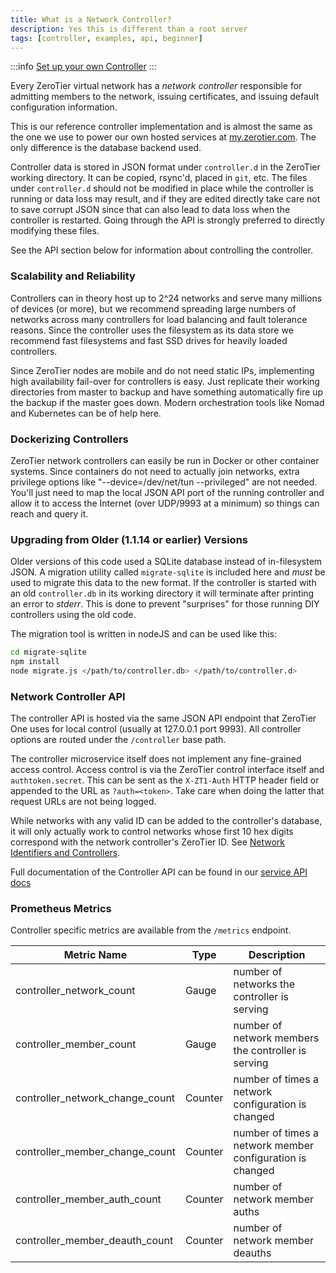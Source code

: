 ```yaml
---
title: What is a Network Controller?
description: Yes this is different than a root server
tags: [controller, examples, api, beginner]
---
```


:::info
[Set up your own Controller](controller.md)
:::

Every ZeroTier virtual network has a *network controller* responsible for admitting members to the network, issuing certificates, and issuing default configuration information.

This is our reference controller implementation and is almost the same as the one we use to power our own hosted services at [my.zerotier.com](https://my.zerotier.com/). The only difference is the database backend used.

Controller data is stored in JSON format under `controller.d` in the ZeroTier working directory. It can be copied, rsync'd, placed in `git`, etc. The files under `controller.d` should not be modified in place while the controller is running or data loss may result, and if they are edited directly take care not to save corrupt JSON since that can also lead to data loss when the controller is restarted. Going through the API is strongly preferred to directly modifying these files.

See the API section below for information about controlling the controller.

### Scalability and Reliability

Controllers can in theory host up to 2^24 networks and serve many millions of devices (or more), but we recommend spreading large numbers of networks across many controllers for load balancing and fault tolerance reasons. Since the controller uses the filesystem as its data store we recommend fast filesystems and fast SSD drives for heavily loaded controllers.

Since ZeroTier nodes are mobile and do not need static IPs, implementing high availability fail-over for controllers is easy. Just replicate their working directories from master to backup and have something automatically fire up the backup if the master goes down. Modern orchestration tools like Nomad and Kubernetes can be of help here.

### Dockerizing Controllers

ZeroTier network controllers can easily be run in Docker or other container systems. Since containers do not need to actually join networks, extra privilege options like "--device=/dev/net/tun --privileged" are not needed. You'll just need to map the local JSON API port of the running controller and allow it to access the Internet (over UDP/9993 at a minimum) so things can reach and query it.

### Upgrading from Older (1.1.14 or earlier) Versions

Older versions of this code used a SQLite database instead of in-filesystem JSON. A migration utility called `migrate-sqlite` is included here and *must* be used to migrate this data to the new format. If the controller is started with an old `controller.db` in its working directory it will terminate after printing an error to *stderr*. This is done to prevent "surprises" for those running DIY controllers using the old code.

The migration tool is written in nodeJS and can be used like this:

```sh
cd migrate-sqlite
npm install
node migrate.js </path/to/controller.db> </path/to/controller.d>
```

### Network Controller API

The controller API is hosted via the same JSON API endpoint that ZeroTier One uses for local control (usually at 127.0.0.1 port 9993). All controller options are routed under the `/controller` base path.

The controller microservice itself does not implement any fine-grained access control. Access control is via the ZeroTier control interface itself and `authtoken.secret`. This can be sent as the `X-ZT1-Auth` HTTP header field or appended to the URL as `?auth=<token>`. Take care when doing the latter that request URLs are not being logged.

While networks with any valid ID can be added to the controller's database, it will only actually work to control networks whose first 10 hex digits correspond with the network controller's ZeroTier ID. See [Network Identifiers and Controllers](protocol.md#nwid).

Full documentation of the Controller API can be found in our [service API docs](/api/service/v1/)

### Prometheus Metrics

Controller specific metrics are available from the `/metrics` endpoint.

| Metric Name | Type | Description |
| --- | --- | --- |
| controller_network_count | Gauge | number of networks the controller is serving |
| controller_member_count | Gauge | number of network members the controller is serving |
| controller_network_change_count | Counter | number of times a network configuration is changed |
| controller_member_change_count | Counter | number of times a network member configuration is changed |
| controller_member_auth_count | Counter | number of network member auths |
| controller_member_deauth_count | Counter | number of network member deauths|
